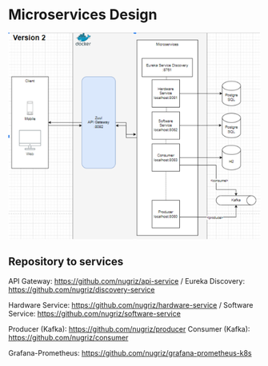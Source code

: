 # Microservices Design
![alt text](https://github.com/nugriz/software-service/blob/main/image_2023-12-10_13-28-02.png)

## Repository to services
API Gateway: https://github.com/nugriz/api-service /
Eureka Discovery: https://github.com/nugriz/discovery-service


Hardware Service: https://github.com/nugriz/hardware-service /
Software Service: https://github.com/nugriz/software-service

Producer (Kafka): https://github.com/nugriz/producer
Consumer (Kafka): https://github.com/nugriz/consumer

Grafana-Prometheus: https://github.com/nugriz/grafana-prometheus-k8s
 
